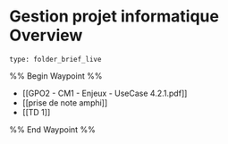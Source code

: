 # Gestion projet informatique Overview
 
```ccard
type: folder_brief_live
```
 
%% Begin Waypoint %%
- [[GPO2 - CM1 - Enjeux - UseCase 4.2.1.pdf]]
- [[prise de note amphi]]
- [[TD 1]]

%% End Waypoint %%